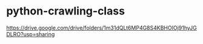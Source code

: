 # python-crawling-class
 
https://drive.google.com/drive/folders/1m31dQLt6MP4G8S4KBHOIOj91hyJGDLRO?usp=sharing
